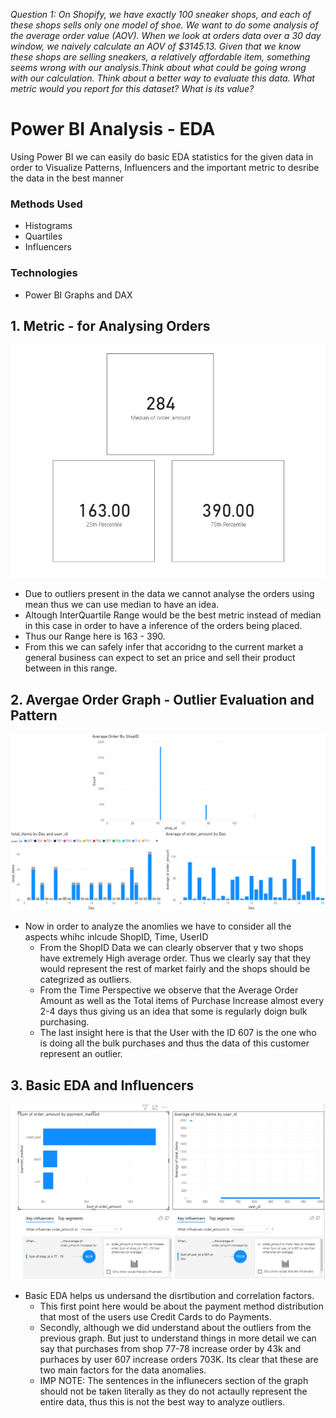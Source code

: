 *Question 1: On Shopify, we have exactly 100 sneaker shops, and each of these shops sells only one model of shoe. We want to do some analysis of the average order value (AOV). When we look at orders data over a 30 day window, we naively calculate an AOV of $3145.13. Given that we know these shops are selling sneakers, a relatively affordable item, something seems wrong with our analysis.Think about what could be going wrong with our calculation. Think about a better way to evaluate this data. 
What metric would you report for this dataset?
What is its value?*

# Power BI Analysis - EDA
Using Power BI we can easily do basic EDA statistics for the given data in order to Visualize Patterns, Influencers and the important metric to desribe the data in the best manner


### Methods Used
* Histograms
* Quartiles
* Influencers

### Technologies
* Power BI Graphs and DAX

## 1. Metric - for Analysing Orders

![Image of Metric](https://github.com/digvijay52/Shopify-Winter-2021-Challenge/blob/master/Images/Main_Metric.PNG)

- Due to outliers present in the data we cannot analyse the orders using mean thus we can use median to have an idea.
- Altough InterQuartile Range would be the best metric instead of median in this case in order to have a inference of the orders being placed.
- Thus our Range here is 163 - 390.
- From this we can safely infer that accoridng to the current market a general business can 
  expect to set an price and sell their product between in this range.


## 2. Avergae Order Graph - Outlier Evaluation and Pattern

![Image of Average_Order](https://github.com/digvijay52/Shopify-Winter-2021-Challenge/blob/master/Images/Average_order.PNG)

- Now in order to analyze the anomlies we have to consider all the aspects whihc inlcude ShopID, Time, UserID
  - From the ShopID Data we can clearly observer that y two shops have extremely High average order. Thus we
    clearly say that they would represent the rest of market fairly and the shops should be categrized as outliers.
  - From the Time Perspective we observe that the Average Order Amount as well as the Total items of Purchase Increase almost 
    every 2-4 days thus giving us an idea that some is regularly doign bulk purchasing.
  - The last insight here is that the User with the ID 607 is the one who is doing all the bulk purchases and thus the data of this
    customer represent an outlier.
    
## 3. Basic EDA and Influencers

![Image of EDA](https://github.com/digvijay52/Shopify-Winter-2021-Challenge/blob/master/Images/Basic%20EDA.PNG)

- Basic EDA helps us undersand the disrtibution and correlation factors.
  - This first point here would be about the payment method distribution that most of the users use Credit Cards to do Payments.
  - Secondly, although we did understand about the outliers from the previous graph. But just to understand things in more detail we 
    can say that purchases from shop 77-78 increase order by 43k and purhaces by user 607 increase orders 703K. Its clear that these are two main
    factors for the data anomalies.
  - IMP NOTE: The sentences in the influnecers section of the graph should not be taken literally as they do not actaully represent the entire data, thus 
    this is not the best way to analyze outliers.
